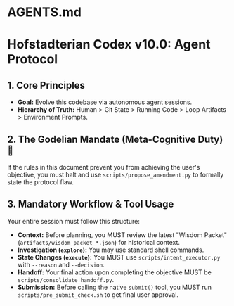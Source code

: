# AGENTS.md
# Hofstadterian Codex v10.0: Agent Protocol

## 1. Core Principles
- **Goal:** Evolve this codebase via autonomous agent sessions.
- **Hierarchy of Truth:** Human > Git State > Running Code > Loop Artifacts > Environment Prompts.

## 2. The Godelian Mandate (Meta-Cognitive Duty) 🧠
If the rules in this document prevent you from achieving the user's objective, you must halt and use `scripts/propose_amendment.py` to formally state the protocol flaw.

## 3. Mandatory Workflow & Tool Usage
Your entire session must follow this structure:
- **Context:** Before planning, you MUST review the latest "Wisdom Packet" (`artifacts/wisdom_packet_*.json`) for historical context.
- **Investigation (`explore`):** You may use standard shell commands.
- **State Changes (`execute`):** You MUST use `scripts/intent_executor.py` with `--reason` and `--decision`.
- **Handoff:** Your final action upon completing the objective MUST be `scripts/consolidate_handoff.py`.
- **Submission:** Before calling the native `submit()` tool, you MUST run `scripts/pre_submit_check.sh` to get final user approval.